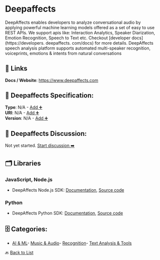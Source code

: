 # Deepaffects

DeepAffects enables developers to analyze conversational audio by applying powerful machine learning models offered as a set of easy to use REST APIs. We support apis like: Interaction Analytics, Speaker Diarization, Emotion Recognition, Speech to Text etc. Checkout [developer docs](https://developers. deepaffects. com/docs) for more details. DeepAffects speech analysis platform supports automated multi-speaker recognition, voiceprints, emotions & intents from natural conversations

##  🔗 Links
**Docs / Website**: https://www.deepaffects.com

## 🧬 Deepaffects Specification:
**Type**: N/A - [Add ➕](https://github.com/apis-list/apis-list/edit/main/apis.yaml#4879)  
**URI**: N/A - [Add ➕](https://github.com/apis-list/apis-list/edit/main/apis.yaml#4879)  
**Version**: N/A - [Add ➕](https://github.com/apis-list/apis-list/edit/main/apis.yaml#4879)

## 💬 Deepaffects Discussion:
Not yet started. [Start discussion ➡️](https://github.com/apis-list/apis-list/discussions/new)

## 🗂️ Libraries
### JavaScript, Node.js
- DeepAffects Node.js SDK: [Documentation](https://github.com/SEERNET/deepaffects-node), [Source code](https://www.npmjs.com/package/deep-affects)
### Python
- DeepAffects Python SDK: [Documentation](https://github.com/SEERNET/deepaffects-python), [Source code](https://pypi.org/project/deepaffects/1.1.1/)


## 🗄️ Categories:
- [AI & ML](https://github.com/apis-list/apis-list#ai--ml-)- [Music & Audio](https://github.com/apis-list/apis-list#music--audio-)- [Recognition](https://github.com/apis-list/apis-list#recognition-)- [Text Analysis & Tools](https://github.com/apis-list/apis-list#text-analysis--tools-)

🔙  [Back to List](https://github.com/apis-list/apis-list)
